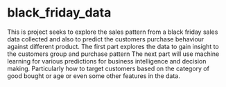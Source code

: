 # black_friday_data
This is project seeks to explore the sales pattern from a black friday sales data collected and also to predict the customers purchase behaviour against different product.
The first part explores the data to gain insight to the customers group and purchase pattern
The next part will use machine learning for various predictions for business intelligence and decision making. Particularly how to target customers based on the category of good bought or age or even some other features in the data.
